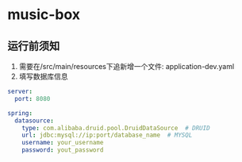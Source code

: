 # music-box

## 运行前须知
1. 需要在/src/main/resources下追新增一个文件: application-dev.yaml
2. 填写数据库信息

```yaml
server:
  port: 8080

spring:
  datasource:
    type: com.alibaba.druid.pool.DruidDataSource  # DRUID
    url: jdbc:mysql://ip:port/database_name  # MYSQL
    username: your_username
    password: yout_password
```
